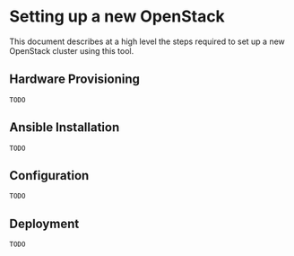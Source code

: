 # Setting up a new OpenStack

This document describes at a high level the steps required to set up a new OpenStack cluster using this tool.


## Hardware Provisioning

    TODO

## Ansible Installation

    TODO

## Configuration

    TODO

## Deployment

    TODO
